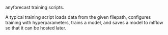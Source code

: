 anyforecast training scripts.

A typical training script loads data from the given filepath, configures 
training with hyperparameters, trains a model, and saves a model to mlflow 
so that it can be hosted later.
